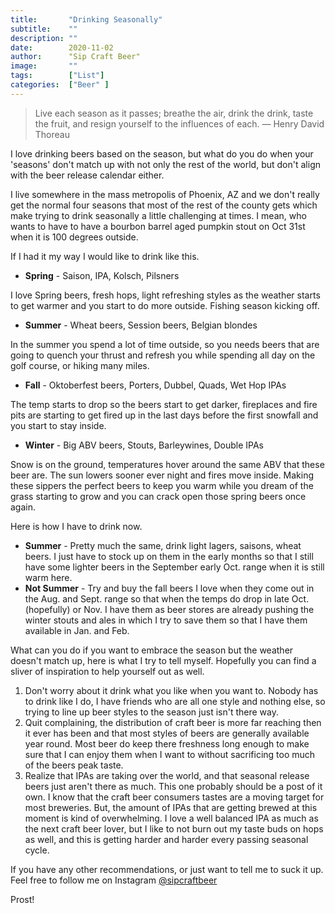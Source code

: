 ```yaml
---
title:       "Drinking Seasonally"
subtitle:    ""
description: ""
date:        2020-11-02
author:      "Sip Craft Beer"
image:       ""
tags:        ["List"]
categories:  ["Beer" ]
---
```


>Live each season as it passes; breathe the air, drink the drink, taste the fruit, and resign yourself to the influences of each. — Henry David Thoreau

I love drinking beers based on the season, but what do you do when your 'seasons' don't match up with not only the rest of the world, but don't align with the beer release calendar either. 

I live somewhere in the mass metropolis of Phoenix, AZ and we don't really get the normal four seasons that most of the rest of the county gets which make trying to drink seasonally a little challenging at times. I mean, who wants to have to have a bourbon barrel aged pumpkin stout on Oct 31st when it is 100 degrees outside. 

If I had it my way I would like to drink like this.

- **Spring** - Saison, IPA, Kolsch, Pilsners

I love Spring beers, fresh hops, light refreshing styles as the weather starts to get warmer and you start to do more outside. Fishing season kicking off. 

- **Summer** - Wheat beers, Session beers, Belgian blondes

In the summer you spend a lot of time outside, so you needs beers that are going to quench your thrust and refresh you while spending all day on the golf course, or hiking many miles. 

- **Fall** - Oktoberfest beers, Porters, Dubbel, Quads, Wet Hop IPAs

The temp starts to drop so the beers start to get darker, fireplaces and fire pits are starting to get fired up in the last days before the first snowfall and you start to stay inside. 

- **Winter** - Big ABV beers, Stouts, Barleywines, Double IPAs

Snow is on the ground, temperatures hover around the same ABV that these beer are. The sun lowers sooner ever night and fires move inside. Making these sippers the perfect beers to keep you warm while you dream of the grass starting to grow and you can crack open those spring beers once again. 


Here is how I have to drink now.
- **Summer** - Pretty much the same, drink light lagers, saisons, wheat beers. I just have to stock up on them in the early months so that I still have some lighter beers in the September early Oct. range when it is still warm here. 
- **Not Summer** - Try and buy the fall beers I love when they come out in the Aug. and Sept. range so that when the temps do drop in late Oct. (hopefully) or Nov. I have them as beer stores are already pushing the winter stouts and ales in which I try to save them so that I have them available in Jan. and Feb.

What can you do if you want to embrace the season but the weather doesn't match up, here is what I try to tell myself. Hopefully you can find a sliver of inspiration to help yourself out as well. 

1. Don't worry about it drink what you like when you want to. Nobody has to drink like I do, I have friends who are all one style and nothing else, so trying to line up beer styles to the season just isn't there way.    
2. Quit complaining, the distribution of craft beer is more far reaching then it ever has been and that most styles of beers are generally available year round. Most beer do keep there freshness long enough to make sure that I can enjoy them when I want to without sacrificing too much of the beers peak taste. 
3. Realize that IPAs are taking over the world, and that seasonal release beers just aren't there as much. This one probably should be a post of it own. I know that the craft beer consumers tastes are a moving target for most breweries. But, the amount of IPAs that are getting brewed at this moment is kind of overwhelming. I love a well balanced IPA as much as the next craft beer lover, but I like to not burn out my taste buds on hops as well, and this is getting harder and harder every passing seasonal cycle.  


If you have any other recommendations, or just want to tell me to suck it up. Feel free to follow me on Instagram [@sipcraftbeer](https://www.instagram.com/sipcraftbeer)

Prost!